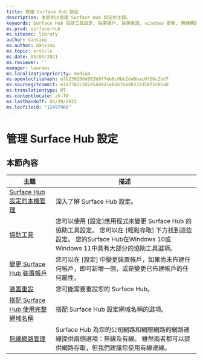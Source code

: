 ```yaml
---
title: 管理 Surface Hub 設定
description: 本節列出管理 Surface Hub 設定的主題。
keywords: Surface Hub 協助工具設定, 裝置帳戶, 裝置重設, windows 更新, 無線網路管理
ms.prod: surface-hub
ms.sitesec: library
author: dansimp
ms.author: dansimp
ms.topic: article
ms.date: 03/03/2021
ms.reviewer: ''
manager: laurawi
ms.localizationpriority: medium
ms.openlocfilehash: e7b23920dd883b9f7eb8c0bb2da8bac0f56c2bd7
ms.sourcegitcommit: e1d7782c2d205da9d1eb6b7aad0333350f2cb5a8
ms.translationtype: MT
ms.contentlocale: zh-TW
ms.lasthandoff: 04/29/2022
ms.locfileid: "12497966"
---
```

# <a name="manage-surface-hub-settings"></a>管理 Surface Hub 設定

## <a name="in-this-section"></a>本節內容

|主題 | 描述|
| ------ | --------------- |
| [Surface Hub 設定的本機管理](local-management-surface-hub-settings.md) | 深入了解 Surface Hub 設定。  |
| [協助工具](accessibility-surface-hub.md) | 您可以使用 [設定]應用程式來變更 Surface Hub 的協助工具設定。 您可以在 [輕鬆存取] 下方找到這些設定。 您的Surface Hub在Windows 10或Windows 11中具有大部分的協助工具選項。|
| [變更 Surface Hub 裝置帳戶](change-surface-hub-device-account.md) | 您可以在 \[設定\] 中變更裝置帳戶，如果尚未佈建任何帳戶，即可新增一個，或是變更已佈建帳戶的任何屬性。|
| [裝置重設](device-reset-surface-hub.md) | 您可能需要重設您的 Surface Hub。|
| [搭配 Surface Hub 使用完整網域名稱](use-fully-qualified-domain-name-surface-hub.md) | 搭配 Surface Hub 設定網域名稱的選項。  |
| [無線網路管理](wireless-network-management-for-surface-hub.md) | Surface Hub 為您的公司網路和網際網路的網路連線提供兩個選項：無線及有線。 雖然兩者都可以提供網路存取，但我們建議您使用有線連線。 |

